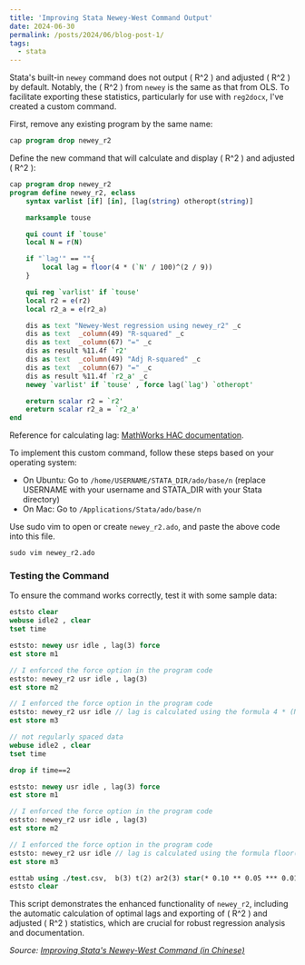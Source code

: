 ```yaml
---
title: 'Improving Stata Newey-West Command Output'
date: 2024-06-30
permalink: /posts/2024/06/blog-post-1/
tags:
  - stata
---
```


Stata's built-in `newey` command does not output \( R^2 \) and adjusted \( R^2 \) by default. Notably, the \( R^2 \) from `newey` is the same as that from OLS. To facilitate exporting these statistics, particularly for use with `reg2docx`, I've created a custom command.

First, remove any existing program by the same name:

```stata
cap program drop newey_r2
```

Define the new command that will calculate and display \( R^2 \) and adjusted \( R^2 \):

```stata
cap program drop newey_r2
program define newey_r2, eclass
    syntax varlist [if] [in], [lag(string) otheropt(string)]

    marksample touse

    qui count if `touse'
    local N = r(N)

    if "`lag'" == ""{
        local lag = floor(4 * (`N' / 100)^(2 / 9))
    }

    qui reg `varlist' if `touse'
    local r2 = e(r2)
    local r2_a = e(r2_a)

    dis as text "Newey-West regression using newey_r2" _c
    dis as text  _column(49) "R-squared" _c
    dis as text  _column(67) "=" _c
    dis as result %11.4f `r2'
    dis as text  _column(49) "Adj R-squared" _c
    dis as text  _column(67) "=" _c
    dis as result %11.4f `r2_a' _c
    newey `varlist' if `touse' , force lag(`lag') `otheropt'

    ereturn scalar r2 = `r2'
    ereturn scalar r2_a = `r2_a'
end
```

Reference for calculating lag: [MathWorks HAC documentation](https://www.mathworks.com/help/econ/hac.html).

To implement this custom command, follow these steps based on your operating system:

- On Ubuntu: Go to `/home/USERNAME/STATA_DIR/ado/base/n` (replace USERNAME with your username and STATA_DIR with your Stata directory)
- On Mac: Go to `/Applications/Stata/ado/base/n`

Use sudo vim to open or create `newey_r2.ado`, and paste the above code into this file.

```
sudo vim newey_r2.ado
```

### Testing the Command

To ensure the command works correctly, test it with some sample data:

```stata
eststo clear 
webuse idle2 , clear
tset time

eststo: newey usr idle , lag(3) force
est store m1

// I enforced the force option in the program code
eststo: newey_r2 usr idle , lag(3)
est store m2

// I enforced the force option in the program code
eststo: newey_r2 usr idle // lag is calculated using the formula 4 * (N / 100)^(2 / 9)
est store m3

// not regularly spaced data
webuse idle2 , clear
tset time

drop if time==2

eststo: newey usr idle , lag(3) force
est store m1

// I enforced the force option in the program code
eststo: newey_r2 usr idle , lag(3)
est store m2

// I enforced the force option in the program code
eststo: newey_r2 usr idle // lag is calculated using the formula floor(4 * (N / 100)^(2 / 9))
est store m3

esttab using ./test.csv,  b(3) t(2) ar2(3) star(* 0.10 ** 0.05 *** 0.01) nogaps nonotes replace
eststo clear 
```

This script demonstrates the enhanced functionality of `newey_r2`, including the automatic calculation of optimal lags and exporting of \( R^2 \) and adjusted \( R^2 \) statistics, which are crucial for robust regression analysis and documentation.

*Source: [Improving Stata's Newey-West Command (in Chinese)](https://zhuanlan.zhihu.com/p/672395815)*
